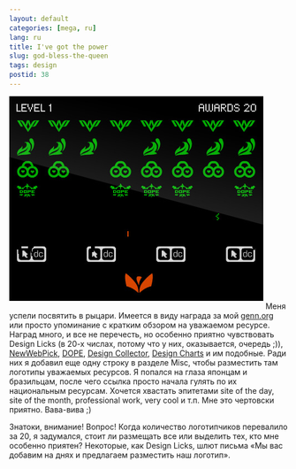 ```yaml
---
layout: default
categories: [mega, ru]
lang: ru
title: I've got the power
slug: god-bless-the-queen
tags: design 
postid: 38
---
```

<img src='/o_O/god-bless-the-queen/piupiu.jpg' alt='piupiu.jpg' width="460" height="370" style="padding-bottom: 15px;"/>
Меня успели посвятить в рыцари. Имеется в виду награда за мой <a href="http://genn.org/">genn.org</a> или просто упоминание с кратким обзором на уважаемом ресурсе. Наград много, и все не перечесть, но особенно приятно чувствовать Design Licks (в 20-х числах, потому что у них, оказывается, очередь ;)), <a href="http://newwebpick.com/_webpick/webpick.php?categories=cool&id=20043">NewWebPick</a>, <a href="http://dopeawards.com/?winner=1106">DOPE</a>, <a href="http://designcollector.ru/1917/">Design Collector</a>, <a href="http://designcharts.com/">Design Charts</a> и им подобные. Ради них я добавил еще одну строку в разделе Misc, чтобы разместить там логотипы уважаемых ресурсов. Я попался на глаза японцам и бразильцам, после чего ссылка просто начала гулять по их национальным ресурсам.  Хочется хвастать эпитетами site of the day, site of the month, professional work, very cool и т.п. Мне это чертовски приятно. Вава-вива ;)

Знатоки, внимание! Вопрос! Когда количество логотипчиков перевалило за 20, я задумался, стоит ли размещать все или выделить тех, кто мне особенно приятен? Некоторые, как Design Licks, шлют письма «Мы вас добавим на днях и предлагаем разместить наш логотип».